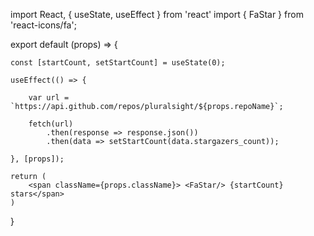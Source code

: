 import React, { useState, useEffect } from 'react'
import { FaStar } from 'react-icons/fa';

export default (props) => {

    const [startCount, setStartCount] = useState(0);

    useEffect(() => {

        var url = `https://api.github.com/repos/pluralsight/${props.repoName}`;

        fetch(url)
            .then(response => response.json())
            .then(data => setStartCount(data.stargazers_count));

    }, [props]);

    return (
        <span className={props.className}> <FaStar/> {startCount} stars</span>        
    )

}